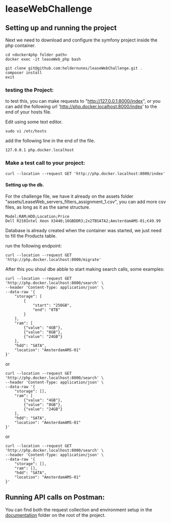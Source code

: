 # leaseWebChallenge

## Setting up and running the project
Next we need to download and configure the symfony project inside the php container.

```
cd <docker4php folder path>
docker exec -it leaseWeb_php bash

git clone git@github.com:heldernunes/leaseWebChallenge.git .
composer install
exit
```

### testing the Project:
to test this, you can make requests to "http://127.0.0.1:8000/index", or you can add the following url 'http://php.docker.localhost:8000/index' to the end of your hosts file.

Edit using some text editor.
```
sudo vi /etc/hosts
```
add the following line in the end of the file.
```
127.0.0.1 php.docker.localhost
```

### Make a test call to your project:

```
curl --location --request GET 'http://php.docker.localhost:8000/index'
```

#### Setting up the db.
For the challenge file, we have it already on the assets folder "assets/LeaseWeb_servers_filters_assignment_1.csv", you can add more csv files, as long as it as the same structure.

```
Model;RAM;HDD;Location;Price
Dell R210Intel Xeon X3440;16GBDDR3;2x2TBSATA2;AmsterdamAMS-01;€49.99
```
Database is already created when the container was started, we just need to fill the Products table.

run the following endpoint:

```
curl --location --request GET 'http://php.docker.localhost:8000/migrate'
```

After this you shoul dbe abble to start making search calls, some examples:
```
curl --location --request GET 'http://php.docker.localhost:8000/search' \
--header 'Content-Type: application/json' \
--data-raw '{
    "storage": [
        {
            "start": "250GB",
            "end": "8TB"
        }
    ], 
    "ram": [
        {"value": "4GB"},
        {"value": "8GB"},
        {"value": "24GB"}
    ],
    "hdd": "SATA",
    "location": "AmsterdamAMS-01"
}'
```
or
```
curl --location --request GET 'http://php.docker.localhost:8000/search' \
--header 'Content-Type: application/json' \
--data-raw '{
    "storage": [], 
    "ram": [
        {"value": "4GB"},
        {"value": "8GB"},
        {"value": "24GB"}
    ],
    "hdd": "SATA",
    "location": "AmsterdamAMS-01"
}'
```
or
```
curl --location --request GET 'http://php.docker.localhost:8000/search' \
--header 'Content-Type: application/json' \
--data-raw '{
    "storage": [], 
    "ram": [],
    "hdd": "SATA",
    "location": "AmsterdamAMS-01"
}'

```

## Running API calls on Postman:

You can find both the request collection and environment setup in the [documentation](https://github.com/heldernunes/leaseWebChallenge/tree/main/documentation) folder on the root of the project. 
